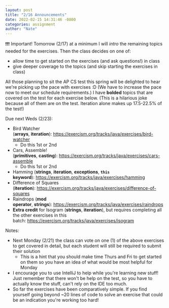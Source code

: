 ```yaml
---
layout: post
title: "2/16 Announcements"
date: 2022-02-15 14:31:46 -0800
categories: assignment
author: "Nate"
---
```


❗❗❗ Important! Tomorrow (2/17) at a minimum I will *intro* the remaining topics needed for the exercises. Then the class decides on one of:

- allow time to get started on the exercises (and ask questions!) in class
- give deeper coverage to the topics (and skip starting the exercises in class)

All those planning to sit the AP CS test this spring will be delighted to hear we're picking up the pace with exercises :D (We have to increase the pace now to meet our schedule requirements.) I have **bolded** topics that are covered on the test for each exercise below. (This is a hilarious joke because all of them are on the test. Iteration alone makes up 17.5-22.5% of the test!)

Due next Weds (2/23):

- Bird Watcher (**arrays**, **iteration**): https://exercism.org/tracks/java/exercises/bird-watcher
  - Do this 1st or 2nd
- Cars, Assemble! (**primitives**, **casting**): https://exercism.org/tracks/java/exercises/cars-assemble
  - Do this 1st or 2nd
- Hamming (**strings**, **iteration**, **exceptions**, **`this` keyword**): https://exercism.org/tracks/java/exercises/hamming
- Difference of Squares (**iteration**): https://exercism.org/tracks/java/exercises/difference-of-squares
- Raindrops (**mod operator**, **strings**): https://exercism.org/tracks/java/exercises/raindrops
- **Extra credit** for Isogram (**strings**, **iteration**), but requires completing all the other exercises in this batch: https://exercism.org/tracks/java/exercises/isogram

Notes:

- Next Monday (2/21) the class can vote on one (1) of the above exercises to get covered in detail, but each student will still be required to submit their solution
  - This is a hint that you should make time Thurs and Fri to get started on them so you have an idea of what would be most helpful for Monday
- I encourage you to use IntelliJ to help while you're learning new stuff! Just remember that there won't be help on the test, so you have to actually know the stuff, can't rely on the IDE too much.
- So far the exercises have been comparatively simple. If you find yourself going beyond ~20 lines of code to solve an exercise that could be an indication you're working too hard!

<!-- You’ll find this post in your `_posts` directory. Go ahead and edit it and re-build the site to see your changes. You can rebuild the site in many different ways, but the most common way is to run `jekyll serve`, which launches a web server and auto-regenerates your site when a file is updated.

Jekyll requires blog post files to be named according to the following format:

`YEAR-MONTH-DAY-title.MARKUP`

Where `YEAR` is a four-digit number, `MONTH` and `DAY` are both two-digit numbers, and `MARKUP` is the file extension representing the format used in the file. After that, include the necessary front matter. Take a look at the source for this post to get an idea about how it works.

Jekyll also offers powerful support for code snippets:

{% highlight ruby %}
def print_hi(name)
  puts "Hi, #{name}"
end
print_hi('Tom')
#=> prints 'Hi, Tom' to STDOUT.
{% endhighlight %}

Check out the [Jekyll docs][jekyll-docs] for more info on how to get the most out of Jekyll. File all bugs/feature requests at [Jekyll’s GitHub repo][jekyll-gh]. If you have questions, you can ask them on [Jekyll Talk][jekyll-talk].

[jekyll-docs]: https://jekyllrb.com/docs/home
[jekyll-gh]:   https://github.com/jekyll/jekyll
[jekyll-talk]: https://talk.jekyllrb.com/ -->
